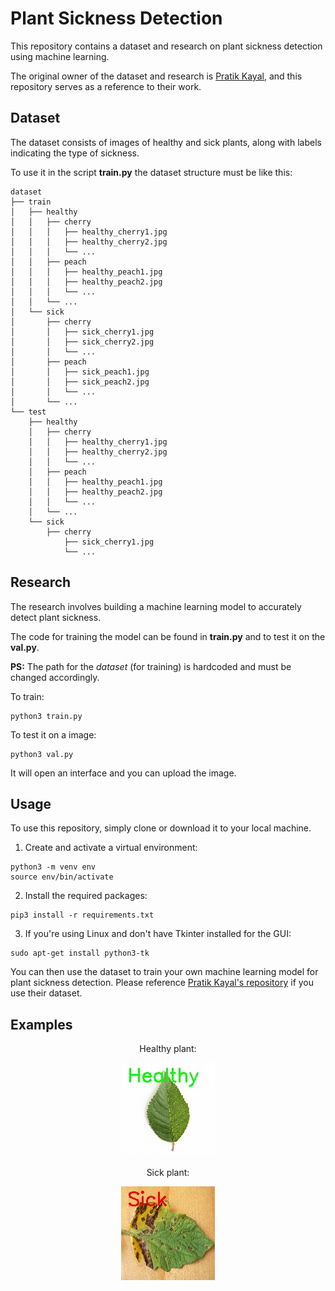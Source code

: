 # Plant Sickness Detection

This repository contains a dataset and research on plant sickness detection using machine learning.

The original owner of the dataset and research is [Pratik Kayal](https://github.com/pratikkayal/PlantDoc-Dataset), and this repository serves as a reference to their work.

## Dataset

The dataset consists of images of healthy and sick plants, along with labels indicating the type of sickness.

To use it in the script **train.py** the dataset structure must be like this:

```
dataset
├── train
│   ├── healthy
│   │   ├── cherry
│   │   │   ├── healthy_cherry1.jpg
│   │   │   ├── healthy_cherry2.jpg
│   │   │   └── ...
│   │   ├── peach
│   │   │   ├── healthy_peach1.jpg
│   │   │   ├── healthy_peach2.jpg
│   │   │   └── ...
│   │   └── ...
│   └── sick
│       ├── cherry
│       │   ├── sick_cherry1.jpg
│       │   ├── sick_cherry2.jpg
│       │   └── ...
│       ├── peach
│       │   ├── sick_peach1.jpg
│       │   ├── sick_peach2.jpg
│       │   └── ...
│       └── ...
└── test
    ├── healthy
    │   ├── cherry
    │   │   ├── healthy_cherry1.jpg
    │   │   ├── healthy_cherry2.jpg
    │   │   └── ...
    │   ├── peach
    │   │   ├── healthy_peach1.jpg
    │   │   ├── healthy_peach2.jpg
    │   │   └── ...
    │   └── ...
    └── sick
        ├── cherry
            ├── sick_cherry1.jpg
            └── ...
```

## Research

The research involves building a machine learning model to accurately detect plant sickness. 

The code for training the model can be found in **train.py** and to test it on the **val.py**.

**PS:** The path for the *dataset* (for training) is hardcoded and must be changed accordingly.

To train:
```
python3 train.py
```

To test it on a image:
```
python3 val.py
```

It will open an interface and you can upload the image.

## Usage

To use this repository, simply clone or download it to your local machine.

1. Create and activate a virtual environment:
```
python3 -m venv env
source env/bin/activate
```

2. Install the required packages:
```
pip3 install -r requirements.txt
```

3. If you're using Linux and don't have Tkinter installed for the GUI:
```
sudo apt-get install python3-tk
```

You can then use the dataset to train your own machine learning model for plant sickness detection. Please reference [Pratik Kayal's repository](https://github.com/pratikkayal/PlantDoc-Dataset) if you use their dataset.

## Examples

<div align="center" display="flex">
Healthy plant:

![Example output image](assets/planta_prediction.jpg)

Sick plant:

![Sick plant](assets/sept_prediction.jpg)

</div>